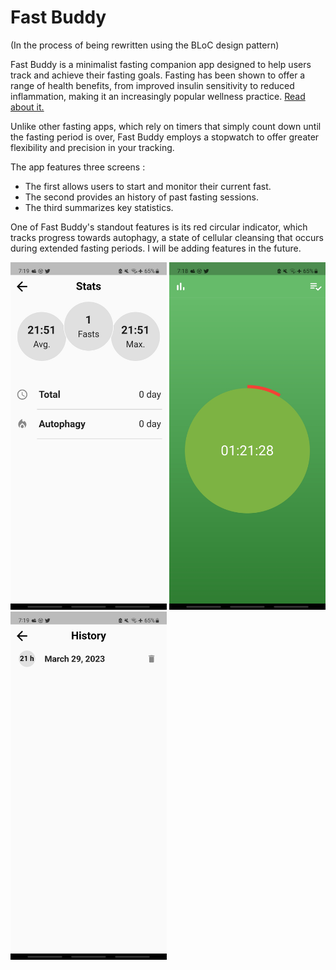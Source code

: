 # Fast Buddy

(In the process of being rewritten using the BLoC design pattern)

Fast Buddy is a minimalist fasting companion app designed to help users track and achieve their fasting goals. Fasting has been shown to offer a range of health benefits, from improved insulin sensitivity to reduced inflammation, making it an increasingly popular wellness practice. [Read about it.](https://acsjournals.onlinelibrary.wiley.com/doi/full/10.3322/caac.21694)

Unlike other fasting apps, which rely on timers that simply count down until the fasting period is over, Fast Buddy employs a stopwatch to offer greater flexibility and precision in your tracking. 

The app features three screens : 

- The first allows users to start and monitor their current fast.
- The second provides an history of past fasting sessions.
- The third summarizes key statistics.

One of Fast Buddy's standout features is its red circular indicator, which tracks progress towards autophagy, a state of cellular cleansing that occurs during extended fasting periods. I will be adding features in the future.



<img src="./img/stats.jpg" width="250"/> <img src="./img/main.jpg" width="250"/> <img src="./img/history.jpg" width="250"/>

